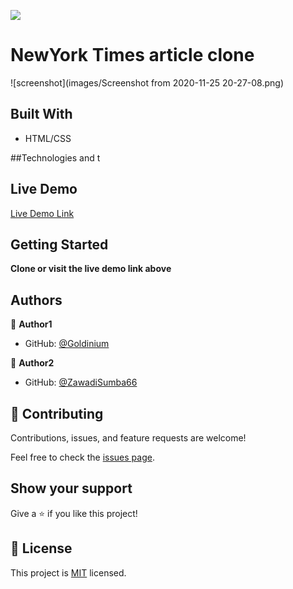 ![](https://img.shields.io/badge/Microverse-blueviolet)

# NewYork Times article clone

![screenshot](images/Screenshot from 2020-11-25 20-27-08.png)


## Built With

- HTML/CSS
  

##Technologies and t

## Live Demo

[Live Demo Link](https://goldinium.github.io/Ney_York_Times_Clone/)


## Getting Started

**Clone or visit the live demo link above**


## Authors

👤 **Author1**

- GitHub: [@Goldinium](https://github.com/Goldinium)

👤 **Author2**

- GitHub: [@ZawadiSumba66](https://github.com/ZawadiSumba66)

## 🤝 Contributing

Contributions, issues, and feature requests are welcome!

Feel free to check the [issues page](issues/).

## Show your support

Give a ⭐️ if you like this project!

## 📝 License

This project is [MIT](lic.url) licensed.
